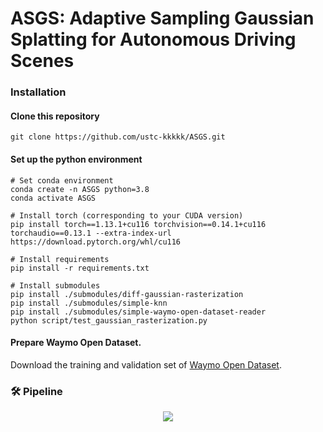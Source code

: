 # ASGS: Adaptive Sampling Gaussian Splatting for Autonomous Driving Scenes


### Installation
#### Clone this repository

```
git clone https://github.com/ustc-kkkkk/ASGS.git
```


#### Set up the python environment

```
# Set conda environment
conda create -n ASGS python=3.8
conda activate ASGS

# Install torch (corresponding to your CUDA version)
pip install torch==1.13.1+cu116 torchvision==0.14.1+cu116 torchaudio==0.13.1 --extra-index-url https://download.pytorch.org/whl/cu116

# Install requirements
pip install -r requirements.txt

# Install submodules
pip install ./submodules/diff-gaussian-rasterization
pip install ./submodules/simple-knn
pip install ./submodules/simple-waymo-open-dataset-reader
python script/test_gaussian_rasterization.py
```


#### Prepare Waymo Open Dataset.
Download the training and validation set of [Waymo Open Dataset](https://console.cloud.google.com/storage/browser/waymo_open_dataset_v_1_4_1/individual_files?pageState=(%22StorageObjectListTable%22:(%22f%22:%22%255B%255D%22))). 

### 🛠️ Pipeline
<div align="center">
  <img src="assets/pipeline.png"/>
</div><br/>
